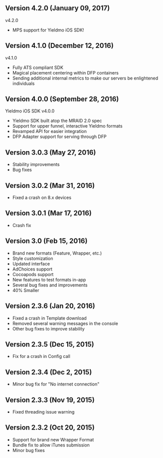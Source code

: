 ## Version 4.2.0 (January 09, 2017)
v4.2.0

* MPS support for Yieldmo iOS SDK!

## Version 4.1.0 (December 12, 2016)
v4.1.0

* Fully ATS compliant SDK
* Magical placement centering within DFP containers
* Sending additional internal metrics to make our servers be enlightened individuals

## Version 4.0.0 (September 28, 2016)
Yieldmo iOS SDK v4.0.0

* Yieldmo SDK built atop the MRAID 2.0 spec
* Support for upper funnel, interactive Yieldmo formats
* Revamped API for easier integration
* DFP Adapter support for serving through DFP

## Version 3.0.3 (May 27, 2016)
- Stability improvements
- Bug fixes

## Version 3.0.2 (Mar 31, 2016)
- Fixed a crash on 8.x devices

## Version 3.0.1 (Mar 17, 2016)
- Crash fix

## Version 3.0 (Feb 15, 2016)
- Brand new formats (Feature, Wrapper, etc.)
- Style customization
- Updated interface
- AdChoices support
- Cocoapods support
- New features to test formats in-app
- Several bug fixes and improvements
- 40% Smaller

## Version 2.3.6 (Jan 20, 2016)
- Fixed a crash in Template download
- Removed several warning messages in the console
- Other bug fixes to improve stability

## Version 2.3.5 (Dec 15, 2015)
- Fix for a crash in Config call

## Version 2.3.4 (Dec 2, 2015)
- Minor bug fix for "No internet connection"

## Version 2.3.3 (Nov 19, 2015)
- Fixed threading issue warning

## Version 2.3.2 (Oct 20, 2015)

- Support for brand new Wrapper Format
- Bundle fix to allow iTunes submission
- Minor bug fixes
